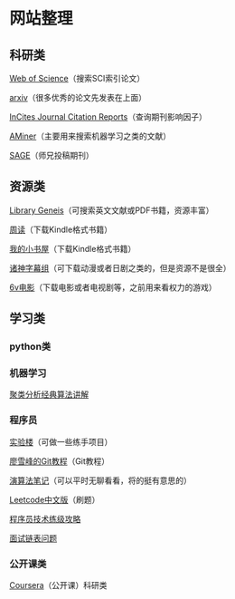 # 网站整理

## 科研类

[Web of Science](http://apps.webofknowledge.com/UA_GeneralSearch_input.do;jsessionid=AB5C56C61236CB4495B97E3CE5FF5B93?product=UA&search_mode=GeneralSearch&SID=8Ftefl6b28xL8UZGvpV&preferencesSaved=)（搜索SCI索引论文）

[arxiv](https://arxiv.org/)（很多优秀的论文先发表在上面）

[InCites Journal Citation Reports](http://jcr.incites.thomsonreuters.com/JCRLandingPageAction.action?Init=Yes&SrcApp=IC2LS&SID=H8-pWGenuKNx2BYsJ7VEcrx2BjfYGpx2BEsnPEoC6-18x2d1imYBeK0ax2FPXs0XqhOfBNgx3Dx3DUx2BnUnq3SoHryKYXNQ4x2Byzwx3Dx3D-iyiHxxh55B2RtQWBj2LEuawx3Dx3D-1iOubBm4x2FSwJjjKtx2F7lAaQx3Dx3D)（查询期刊影响因子）

[AMiner](https://www.aminer.cn/)（主要用来搜索机器学习之类的文献）

[SAGE](https://mc.manuscriptcentral.com/ijdsn)（师兄投稿期刊）

## 资源类

[Library Geneis](http://libgen.io/)（可搜索英文文献或PDF书籍，资源丰富）

[周读](http://www.ireadweek.com/index.php/Index/index.html)（下载Kindle格式书籍）

[我的小书屋](http://mebook.cc/)（下载Kindle格式书籍）

[诸神字幕组](https://sub.kamigami.org/)（可下载动漫或者日剧之类的，但是资源不是很全）

[6v电影](http://www.6vhao.tv/)（下载电影或者电视剧等，之前用来看权力的游戏）

## 学习类

### python类

### 机器学习

[聚类分析经典算法讲解](https://www.ibm.com/developerworks/cn/analytics/library/ba-1607-clustering-algorithm/index.html)

### 程序员

[实验楼](https://www.shiyanlou.com/)（可做一些练手项目）

[廖雪峰的Git教程](https://www.liaoxuefeng.com/wiki/0013739516305929606dd18361248578c67b8067c8c017b000)（Git教程）

[演算法笔记](http://www.csie.ntnu.edu.tw/~u91029/index.html)（可以平时无聊看看，将的挺有意思的）

[Leetcode中文版](https://leetcode-cn.com/problemset/all/)（刷题）

[程序员技术练级攻略](https://coolshell.cn/articles/4990.html)

[面试链表问题](http://wuchong.me/blog/2014/03/25/interview-link-questions/)

### 公开课类

[Coursera](https://www.coursera.org/)（公开课）科研类